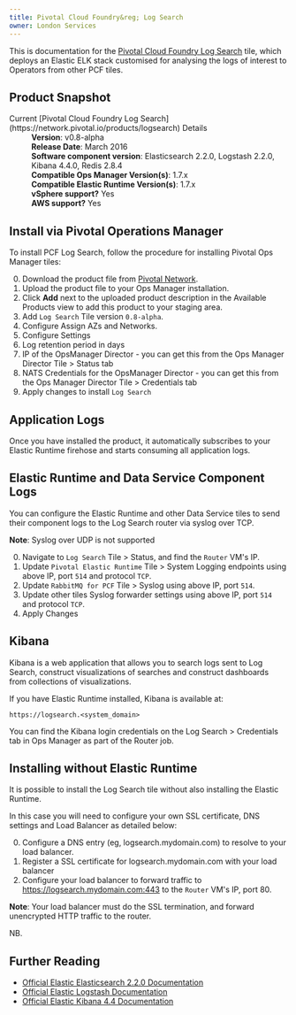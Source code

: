 ```yaml
---
title: Pivotal Cloud Foundry&reg; Log Search
owner: London Services
---
```


This is documentation for the [Pivotal Cloud Foundry Log Search](https://network.pivotal.io/products/logsearch) tile, which deploys
an Elastic ELK stack customised for analysing the logs of interest to Operators from other PCF tiles.

## Product Snapshot

<dl>
<dt>Current [Pivotal Cloud Foundry Log Search](https://network.pivotal.io/products/logsearch) Details</dt>
<dd><strong>Version</strong>: v0.8-alpha </dd>
<dd><strong>Release Date</strong>: March 2016</dd>
<dd><strong>Software component version</strong>: Elasticsearch 2.2.0, Logstash 2.2.0, Kibana 4.4.0, Redis 2.8.4</dd>
<dd><strong>Compatible Ops Manager Version(s)</strong>: 1.7.x</dd>
<dd><strong>Compatible Elastic Runtime Version(s)</strong>:  1.7.x</dd>
<dd><strong>vSphere support?</strong> Yes</dd>
<dd><strong>AWS support?</strong> Yes</dd>
</dl>

## Install via Pivotal Operations Manager

To install PCF Log Search, follow the procedure for installing Pivotal Ops Manager tiles:

0. Download the product file from [Pivotal Network](https://network.pivotal.io/).
0. Upload the product file to your Ops Manager installation.
0. Click **Add** next to the uploaded product description in the Available Products view to add this product to your staging area.
0. Add `Log Search` Tile version `0.8-alpha`.  
0. Configure Assign AZs and Networks.
0. Configure Settings 
  0. Log retention period in days
  0. IP of the OpsManager Director - you can get this from the Ops Manager Director Tile > Status tab
  0. NATS Credentials for the OpsManager Director - you can get this from the Ops Manager Director Tile > Credentials tab
0. Apply changes to install `Log Search`

## Application Logs

Once you have installed the product, it automatically subscribes to your Elastic Runtime firehose and starts consuming all application logs.

## Elastic Runtime and Data Service Component Logs

You can configure the Elastic Runtime and other Data Service tiles to send their component logs to the Log Search router via syslog over TCP.

<p class="note"><strong>Note</strong>: Syslog over UDP is not supported</p>


0.  Navigate to `Log Search` Tile > Status, and find the `Router` VM's IP.
0.  Update `Pivotal Elastic Runtime` Tile > System Logging endpoints using above IP, port `514` and protocol `TCP`.
0.  Update `RabbitMQ for PCF` Tile > Syslog using above IP, port `514`.
0.  Update other tiles Syslog forwarder settings using above IP, port `514` and protocol `TCP`.
0.  Apply Changes

## Kibana 

Kibana is a web application that allows you to search logs sent to Log Search, construct visualizations of searches and construct dashboards from collections of visualizations.

If you have Elastic Runtime installed, Kibana is available at:

```
https://logsearch.<system_domain>
```

You can find the Kibana login credentials on the Log Search > Credentials tab in Ops Manager as part of the Router job.

## Installing without Elastic Runtime

It is possible to install the Log Search tile without also installing the Elastic Runtime.

In this case you will need to configure your own SSL certificate, DNS settings and Load Balancer as detailed below:

0. Configure a DNS entry (eg, logsearch.mydomain.com) to resolve to your load balancer.
0. Register a SSL certificate for logsearch.mydomain.com with your load balancer
0. Configure your load balancer to forward traffic to https://logsearch.mydomain.com:443 to the `Router` VM's IP, port 80. 

<p class="note"><strong>Note</strong>: Your load balancer must do the SSL termination, and forward unencrypted HTTP traffic to the router.</p> NB.  

## Further Reading

* [Official Elastic Elasticsearch 2.2.0 Documentation](https://www.elastic.co/guide/en/elasticsearch/reference/2.2/index.html)
* [Official Elastic Logstash Documentation](https://www.elastic.co/guide/en/logstash/2.2/index.html)
* [Official Elastic Kibana 4.4 Documentation](https://www.elastic.co/guide/en/kibana/4.4/index.html)
